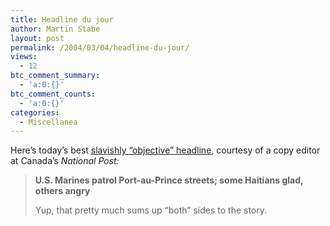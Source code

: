 ```yaml
---
title: Headline du jour
author: Martin Stabe
layout: post
permalink: /2004/03/04/headline-du-jour/
views:
  - 12
btc_comment_summary:
  - 'a:0:{}'
btc_comment_counts:
  - 'a:0:{}'
categories:
  - Miscellanea
---
```

Here&#8217;s today&#8217;s best [slavishly &#8220;objective&#8221; headline][1], courtesy of a copy editor at Canada&#8217;s *National Post:*  


> **U.S. Marines patrol Port-au-Prince streets; some Haitians glad, others angry**</p>
Yup, that pretty much sums up &#8220;both&#8221; sides to the story.

 [1]: http://www.canada.com/national/nationalpost/news/story.html?id=954befeb-5e11-4c66-9124-3866ca3a5e92